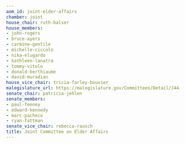 ```yaml
---
aom_id: joint-elder-affairs
chamber: joint
house_chair: ruth-balser
house_members:
- john-rogers
- bruce-ayers
- carmine-gentile
- michelle-ciccolo
- nika-elugardo
- kathleen-lanatra
- tommy-vitolo
- donald-berthiaume
- david-muradian
house_vice_chair: tricia-farley-bouvier
malegislature_url: https://malegislature.gov/Committees/Detail/J44
senate_chair: patricia-jehlen
senate_members:
- paul-feeney
- edward-kennedy
- marc-pacheco
- ryan-fattman
senate_vice_chair: rebecca-rausch
title: Joint Committee on Elder Affairs
---
```

